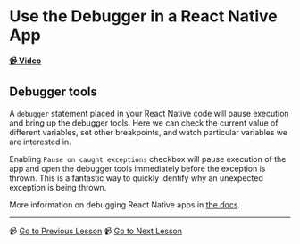 # Use the Debugger in a React Native App

**[📹 Video](https://egghead.io/lessons/react-native-use-the-debugger-in-a-react-native-app)**

## Debugger tools

A `debugger` statement placed in your React Native code will pause execution and bring up the debugger tools. Here we can check the current value of different variables, set other breakpoints, and watch particular variables we are interested in.

Enabling `Pause on caught exceptions` checkbox will pause execution of the app and open the debugger tools immediately before the exception is thrown. This is a fantastic way to quickly identify why an unexpected exception is being thrown.

More information on debugging React Native apps in [the docs](https://reactnative.dev/docs/debugging).

---

📹 [Go to Previous Lesson](https://egghead.io/lessons/react-native-write-to-the-console-log-in-a-react-native-app)
📹 [Go to Next Lesson](https://egghead.io/lessons/react-native-style-react-native-components-differently-on-ios-and-android)
